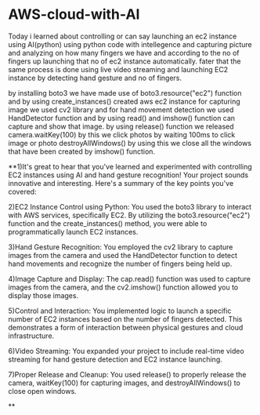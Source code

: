 # AWS-cloud-with-AI

Today i learned about controlling or can say launching an ec2 instance using AI(python)
using python code with intellegence and capturing picture and analyzing on how many fingers we have and according to the no of fingers up launching that no of ec2 instance automatically. fater that the same process is done using live video streaming and launching EC2 instance by detecting hand gesture and no of fingers.

by installing boto3 we have made use of boto3.resource("ec2") function and by using create_instances() created aws ec2 instance
for capturing image we used cv2 library and for hand movement detection we used HandDetector function and by using read() and imshow() function can capture and show that image.
by using release() function we released camera.waitKey(100) by this we click photos by waiting 100ms to click image or photo
destroyAllWindows() by using this we close all the windows that have been created by imshow() function.


**1)It's great to hear that you've learned and experimented with controlling EC2 instances using AI and hand gesture recognition! Your project sounds innovative and interesting. Here's a summary of the key points you've covered:

2)EC2 Instance Control using Python: You used the boto3 library to interact with AWS services, specifically EC2. By utilizing the boto3.resource("ec2") function and the create_instances() method, you were able to programmatically launch EC2 instances.

3)Hand Gesture Recognition: You employed the cv2 library to capture images from the camera and used the HandDetector function to detect hand movements and recognize the number of fingers being held up.

4)Image Capture and Display: The cap.read() function was used to capture images from the camera, and the cv2.imshow() function allowed you to display those images.

5)Control and Interaction: You implemented logic to launch a specific number of EC2 instances based on the number of fingers detected. This demonstrates a form of interaction between physical gestures and cloud infrastructure.

6)Video Streaming: You expanded your project to include real-time video streaming for hand gesture detection and EC2 instance launching.

7)Proper Release and Cleanup: You used release() to properly release the camera, waitKey(100) for capturing images, and destroyAllWindows() to close open windows.

**
